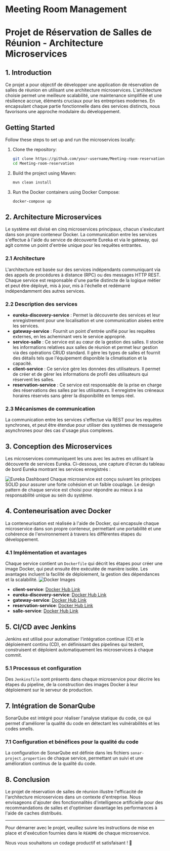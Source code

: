 # Meeting Room Management
# Projet de Réservation de Salles de Réunion - Architecture Microservices

## 1. Introduction

Ce projet a pour objectif de développer une application de réservation de salles de réunion en utilisant une architecture microservices. L'architecture choisie permet une meilleure scalabilité, une maintenance simplifiée et une résilience accrue, éléments cruciaux pour les entreprises modernes. En encapsulant chaque partie fonctionnelle dans des services distincts, nous favorisons une approche modulaire du développement.

## Getting Started

Follow these steps to set up and run the microservices locally:

1. Clone the repository:

    ```bash
    git clone https://github.com/your-username/Meeting-room-reservation.git
    cd Meeting-room-reservation
    ```

2. Build the project using Maven:

    ```bash
    mvn clean install
    ```

3. Run the Docker containers using Docker Compose:

    ```bash
    docker-compose up
    ```

## 2. Architecture Microservices

Le système est divisé en cinq microservices principaux, chacun s'exécutant dans son propre conteneur Docker. La communication entre les services s'effectue à l'aide du service de découverte Eureka et via le gateway, qui agit comme un point d'entrée unique pour les requêtes entrantes.

### 2.1 Architecture

L'architecture est basée sur des services indépendants communiquant via des appels de procédures à distance (RPC) ou des messages HTTP REST. Chaque service est responsable d'une partie distincte de la logique métier et peut être déployé, mis à jour, mis à l'échelle et redémarré indépendamment des autres services.

### 2.2 Description des services

- **eureka-discovery-service** : Permet la découverte des services et leur enregistrement pour une localisation et une communication aisées entre les services.
- **gateway-service** : Fournit un point d'entrée unifié pour les requêtes externes, en les acheminant vers le service approprié.
- **service-salle** : Ce service est au cœur de la gestion des salles. Il stocke les informations relatives aux salles de réunion et permet leur gestion via des opérations CRUD standard. Il gère les types de salles et fournit des détails tels que l'équipement disponible la climatisation et la capacité.
- **client-service** : Ce service gère les données des utilisateurs. Il permet de créer et de gérer les informations de profil des utilisateurs qui réservent les salles.
- **reservation-service** : Ce service est responsable de la prise en charge des réservations des salles par les utilisateurs. Il enregistre les créneaux horaires réservés sans gérer la disponibilité en temps réel.

### 2.3 Mécanismes de communication

La communication entre les services s'effectue via REST pour les requêtes synchrones, et peut être étendue pour utiliser des systèmes de messagerie asynchrones pour des cas d'usage plus complexes.

## 3. Conception des Microservices


Les microservices communiquent les uns avec les autres en utilisant la découverte de services Eureka. Ci-dessous, une capture d'écran du tableau de bord Eureka montrant les services enregistrés :

![Eureka Dashboard](https://github.com/GUEZIR-HAMZA/Meeting-room-reservation/assets/95761219/38de3aec-9a5c-496c-9475-b0222b873006)
Chaque microservice est conçu suivant les principes SOLID pour assurer une forte cohésion et un faible couplage. Le design pattern de chaque service est choisi pour répondre au mieux à sa responsabilité unique au sein du système.

## 4. Conteneurisation avec Docker

La conteneurisation est réalisée à l'aide de Docker, qui encapsule chaque microservice dans son propre conteneur, permettant une portabilité et une cohérence de l'environnement à travers les différentes étapes du développement.

### 4.1 Implémentation et avantages

Chaque service contient un `Dockerfile` qui décrit les étapes pour créer une image Docker, qui peut ensuite être exécutée de manière isolée. Les avantages incluent la facilité de déploiement, la gestion des dépendances et la scalabilité.
![Docker Images](https://github.com/GUEZIR-HAMZA/Meeting-room-reservation/assets/95761219/ec88a980-28c6-4410-9166-ff02282910e1)


- **client-service**: [Docker Hub Link](https://hub.docker.com/r/your-username/client-service)
- **eureka-discovery-service**: [Docker Hub Link](https://hub.docker.com/r/your-username/eureka-discovery-service)
- **gateway-service**: [Docker Hub Link](https://hub.docker.com/r/your-username/gateway-service)
- **reservation-service**: [Docker Hub Link](https://hub.docker.com/r/your-username/reservation-service)
- **salle-service**: [Docker Hub Link](https://hub.docker.com/r/your-username/salle-service)

## 5. CI/CD avec Jenkins

Jenkins est utilisé pour automatiser l'intégration continue (CI) et le déploiement continu (CD), en définissant des pipelines qui testent, construisent et déploient automatiquement les microservices à chaque commit.

### 5.1 Processus et configuration

Des `Jenkinsfile` sont présents dans chaque microservice pour décrire les étapes du pipeline, de la construction des images Docker à leur déploiement sur le serveur de production.


## 7. Intégration de SonarQube

SonarQube est intégré pour réaliser l'analyse statique du code, ce qui permet d'améliorer la qualité du code en détectant les vulnérabilités et les codes smells.

### 7.1 Configuration et bénéfices pour la qualité du code

La configuration de SonarQube est définie dans les fichiers `sonar-project.properties` de chaque service, permettant un suivi et une amélioration continus de la qualité du code.

## 8. Conclusion

Le projet de réservation de salles de réunion illustre l'efficacité de l'architecture microservices dans un contexte d'entreprise. Nous envisageons d'ajouter des fonctionnalités d'intelligence artificielle pour des recommandations de salles et d'optimiser davantage les performances à l'aide de caches distribués.

---

Pour démarrer avec le projet, veuillez suivre les instructions de mise en place et d'exécution fournies dans le `README` de chaque microservice.

Nous vous souhaitons un codage productif et satisfaisant ! 🚀
